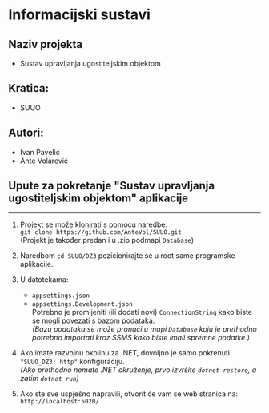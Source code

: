 # Informacijski sustavi

## Naziv projekta
- Sustav upravljanja ugostiteljskim objektom

## Kratica:
- SUUO

## Autori:
- Ivan Pavelić
- Ante Volarević

## Upute za pokretanje "Sustav upravljanja ugostiteljskim objektom" aplikacije
----------------------------------------------------------

1. Projekt se može klonirati s pomoću naredbe:  
   `git clone https://github.com/AnteVol/SUUO.git`  
   (Projekt je također predan i u .zip podmapi `Database`)

2. Naredbom `cd SUUO/DZ3` pozicionirajte se u root same programske aplikacije.

3. U datotekama:
   - `appsettings.json`
   - `appsettings.Development.json`  
   Potrebno je promijeniti (ili dodati novi) `ConnectionString` kako biste se mogli povezati s bazom podataka.  
   *(Bazu podataka se može pronaći u mapi `Database` koju je prethodno potrebno importati kroz SSMS kako biste imali spremne podatke.)*

4. Ako imate razvojnu okolinu za .NET, dovoljno je samo pokrenuti `"SUUO_DZ3: http"` konfiguraciju.  
   *(Ako prethodno nemate .NET okruženje, prvo izvršite `dotnet restore`, a zatim `dotnet run`)*

5. Ako ste sve uspješno napravili, otvorit će vam se web stranica na:  
   `http://localhost:5020/`
